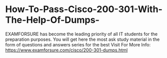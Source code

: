 # How-To-Pass-Cisco-200-301-With-The-Help-Of-Dumps-
EXAMFORSURE has become the leading priority of all IT students for the preparation purposes. You will get here the most ask study material in the form of questions and answers series for the best   Visit For More Info: https://www.examforsure.com/cisco/200-301-dumps.html
